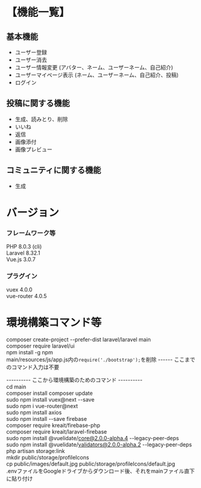 # 【機能一覧】
## 基本機能
- ユーザー登録
- ユーザー消去
- ユーザー情報変更
  (アバター、ネーム、ユーザーネーム、自己紹介)
- ユーザーマイページ表示
  (ネーム、ユーザーネーム、自己紹介、投稿)
- ログイン
## 投稿に関する機能
- 生成、読みとり、削除
- いいね
- 返信
- 画像添付
- 画像プレビュー
## コミュニティに関する機能
- 生成

# バージョン
### フレームワーク等
PHP 8.0.3 (cli)  
Laravel 8.32.1  
Vue.js 3.0.7  
### プラグイン
vuex 4.0.0  
vue-router 4.0.5  

# 環境構築コマンド等
composer create-project --prefer-dist laravel/laravel main  
composer require laravel/ui  
npm install -g npm  
main/resources/js/app.js内の`require('./bootstrap');`を削除 ------ ここまでのコマンド入力は不要  

---------- ここから環境構築のためのコマンド ----------  
cd main  
composer install 
composer update  
sudo npm install vuex@next --save  
sudo npm i vue-router@next  
sudo npm install axios  
sudo npm install --save firebase  
composer require kreait/firebase-php  
composer require kreait/laravel-firebase  
sudo npm install @vuelidate/core@2.0.0-alpha.4 --legacy-peer-deps  
sudo npm install @vuelidate/validators@2.0.0-alpha.2 --legacy-peer-deps  
php artisan storage:link  
mkdir public/storage/profileIcons  
cp public/images/default.jpg public/storage/profileIcons/default.jpg  
.envファイルをGoogleドライブからダウンロード後、それをmainファイル直下に貼り付け  
